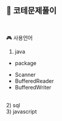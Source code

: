 <h2>📑 코테문제풀이 </h2> <br>

🎮 사용언어 <br>

1) java 
* package 
 - Scanner 
 - BufferedReader 
 - BufferedWriter
<br>
2) sql
<br> 
3) javascript
